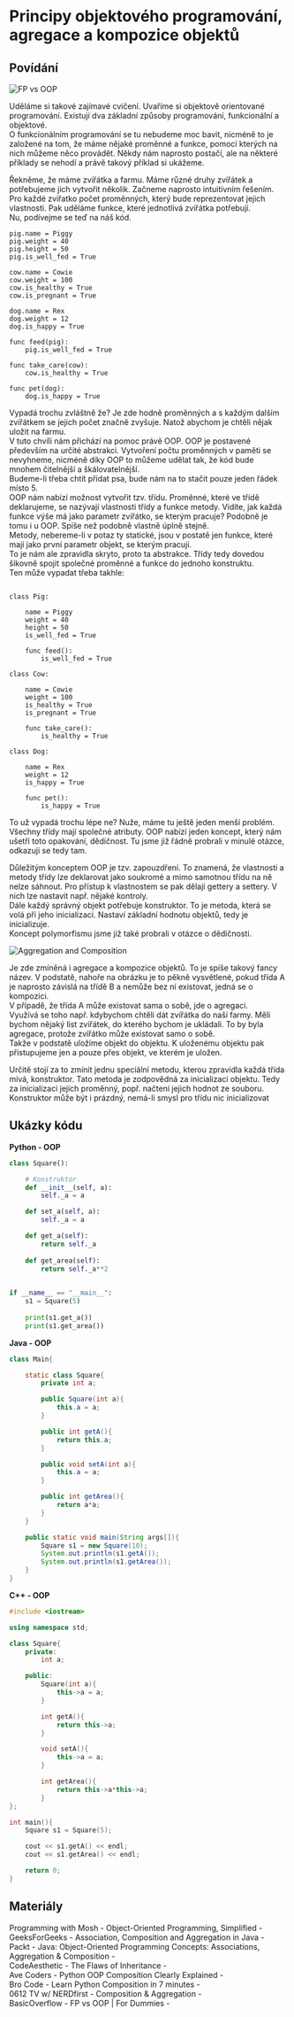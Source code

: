 Principy objektového programování, agregace a kompozice objektů
===

Povídání
---

![FP vs OOP](fp_vs_oop.jpg)

Uděláme si takové zajímavé cvičení. Uvaříme si objektově orientované programování. Existují dva základní způsoby programování, funkcionální a objektové.                
O funkcionálním programování se tu nebudeme moc bavit, nicméně to je založené na tom, že máme nějaké proměnné a funkce, pomocí kterých na nich můžeme něco provádět. Někdy nám naprosto postačí, ale na některé příklady se nehodí a právě takový příklad si ukážeme.    

Řekněme, že máme zvířátka a farmu. Máme různé druhy zvířátek a potřebujeme jich vytvořit několik. Začneme naprosto intuitivním řešením. Pro každé zvířatko počet proměnných, který bude reprezentovat jejich vlastnosti. Pak uděláme funkce, které jednotlivá zvířátka potřebují.       
Nu, podívejme se teď na náš kód.

```
pig.name = Piggy
pig.weight = 40
pig.height = 50
pig.is_well_fed = True

cow.name = Cowie
cow.weight = 100
cow.is_healthy = True
cow.is_pregnant = True

dog.name = Rex
dog.weight = 12
dog.is_happy = True

func feed(pig):
    pig.is_well_fed = True

func take_care(cow):
    cow.is_healthy = True

func pet(dog):
    dog.is_happy = True
```

Vypadá trochu zvláštně že? Je zde hodně proměnných a s každým dalším zvířátkem se jejich počet značně zvyšuje. Natož abychom je chtěli nějak uložit na farmu.           
V tuto chvíli nám přichází na pomoc právě OOP. OOP je postavené především na určité abstrakci. Vytvoření počtu proměnných v paměti se nevyhneme, nicméně díky OOP to můžeme udělat tak, že kód bude mnohem čitelnější a škálovatelnější.            
Budeme-li třeba chtít přidat psa, bude nám na to stačit pouze jeden řádek místo 5.          
OOP nám nabízí možnost vytvořit tzv. třídu. Proměnné, které ve třídě deklarujeme, se nazývají vlastnosti třídy a funkce metody. Vidíte, jak každá funkce výše má jako parametr zvířátko, se kterým pracuje? Podobně je tomu i u OOP. Spíše než podobně vlastně úplně stejně.            
Metody, nebereme-li v potaz ty statické, jsou v postatě jen funkce, které mají jako první parametr objekt, se kterým pracují.               
To je nám ale zpravidla skryto, proto ta abstrakce. Třídy tedy dovedou šikovně spojit společné proměnné a funkce do jednoho konstruktu.             
Ten může vypadat třeba takhle:

```

class Pig:

    name = Piggy
    weight = 40
    height = 50
    is_well_fed = True

    func feed():
        is_well_fed = True

class Cow:

    name = Cowie
    weight = 100
    is_healthy = True
    is_pregnant = True

    func take_care():
        is_healthy = True

class Dog:

    name = Rex
    weight = 12
    is_happy = True

    func pet():
        is_happy = True
```

To už vypadá trochu lépe ne? Nuže, máme tu ještě jeden menší problém. Všechny třídy mají společné atributy. OOP nabízí jeden koncept, který nám ušetří toto opakování, dědičnost. Tu jsme již řádně probrali v minulé otázce, odkazuji se tedy tam.     

Důležitým konceptem OOP je tzv. zapouzdření. To znamená, že vlastnosti a metody třídy lze deklarovat jako soukromé a mimo samotnou třídu na ně nelze sáhnout. Pro přístup k vlastnostem se pak dělají gettery a settery. V nich lze nastavit např. nějaké kontroly.         
Dále každý správný objekt potřebuje konstruktor. To je metoda, která se volá při jeho inicializaci. Nastaví základní hodnotu objektů, tedy je inicializuje.             
Koncept polymorfismu jsme již také probrali v otázce o dědičnosti.    

![Aggregation and Composition](aggregation_vs_composition.png)

Je zde zmíněná i agregace a kompozice objektů. To je spíše takový fancy název. V podstatě, nahoře na obrázku je to pěkně vysvětlené, pokud třída A je naprosto závislá na třídě B a nemůže bez ní existovat, jedná se o kompozici.              
V případě, že třída A může existovat sama o sobě, jde o agregaci.           
Využívá se toho např. kdybychom chtěli dát zvířátka do naší farmy. Měli bychom nějaký list zvířátek, do kterého bychom je ukládali. To by byla agregace, protože zvířátko může existovat samo o sobě.                   
Takže v podstatě uložíme objekt do objektu. K uloženému objektu pak přistupujeme jen a pouze přes objekt, ve kterém je uložen.


Určitě stojí za to zmínit jednu speciální metodu, kterou zpravidla každá třída mívá, konstruktor. Tato metoda je zodpovědná za inicializaci objektu. Tedy za inicializaci jejich proměnný, popř. načtení jejich hodnot ze souboru.          
Konstruktor může být i prázdný, nemá-li smysl pro třídu nic inicializovat

Ukázky kódu
---

**Python - OOP**
```Python
class Square():

    # Konstruktor
    def __init__(self, a):
        self._a = a

    def set_a(self, a):
        self._a = a

    def get_a(self):
        return self._a
    
    def get_area(self):
        return self._a**2
    

if __name__ == "__main__":
    s1 = Square(5)
    
    print(s1.get_a())
    print(s1.get_area())
```

**Java - OOP**

```Java
class Main{

    static class Square{
        private int a;

        public Square(int a){
            this.a = a;
        }

        public int getA(){
            return this.a;
        }

        public void setA(int a){
            this.a = a;
        }

        public int getArea(){
            return a*a;
        }
    }

    public static void main(String args[]){
        Square s1 = new Square(10);
        System.out.println(s1.getA());
        System.out.println(s1.getArea());
    }
}
```

**C++ - OOP**

```C++
#include <iostream>

using namespace std;

class Square{
    private:
        int a;

    public:
        Square(int a){
            this->a = a;
        }

        int getA(){
            return this->a;
        }

        void setA(){
            this->a = a;
        }

        int getArea(){
            return this->a*this->a;
        }
};

int main(){
    Square s1 = Square(5);

    cout << s1.getA() << endl;
    cout << s1.getArea() << endl;

    return 0;
}
```

Materiály
---

Programming with Mosh - Object-Oriented Programming, Simplified -                   
GeeksForGeeks - Association, Composition and Aggregation in Java -              
Packt - Java: Object-Oriented Programming Concepts: Associations, Aggregation & Composition -                   
CodeAesthetic - The Flaws of Inheritance -              
Ave Coders - Python OOP Composition Clearly Explained -                 
Bro Code - Learn Python Composition in 7 minutes -              
0612 TV w/ NERDfirst - Composition & Aggregation -                          
BasicOverflow - FP vs OOP | For Dummies -           